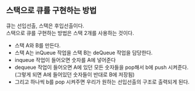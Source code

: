 ## 스택으로 큐를 구현하는 방법
큐는 선입선출, 스택은 후입선출이다.  
스택으로 큐를 구현하는 방법은 스택 2개를 사용하는 것이다.
- 스택 A와 B를 만든다.
- 스택 A는 inQueue 작업을 스택 B는 deQueue 작업을 담당한다.
- inqueue 작업이 들어오면 숫자를 A에 넣어준다
- dequeue 작업이 들어오면 A에 있던 모든 숫자들을 pop해서 b에 push 시켜준다. (그렇게 되면 A에 들어있던 숫자들이 반대로 B에 저장됨)
- 그리고 하나씩 b를 pop 시켜주면 우리가 원하는 선입선출의 구조로 출력되게 된다.